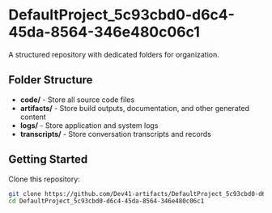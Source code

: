 # DefaultProject_5c93cbd0-d6c4-45da-8564-346e480c06c1
A structured repository with dedicated folders for organization.

## Folder Structure

- **code/** - Store all source code files
- **artifacts/** - Store build outputs, documentation, and other generated content
- **logs/** - Store application and system logs
- **transcripts/** - Store conversation transcripts and records

## Getting Started

Clone this repository:
```bash
git clone https://github.com/Dev41-artifacts/DefaultProject_5c93cbd0-d6c4-45da-8564-346e480c06c1
cd DefaultProject_5c93cbd0-d6c4-45da-8564-346e480c06c1
```
